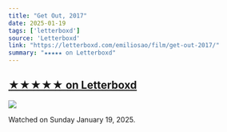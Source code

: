 ```yaml
---
title: "Get Out, 2017"
date: 2025-01-19
tags: ['letterboxd']
source: 'Letterboxd'
link: "https://letterboxd.com/emiliosao/film/get-out-2017/"
summary: "★★★★★ on Letterboxd"
---
```


## [★★★★★ on Letterboxd](https://letterboxd.com/emiliosao/film/get-out-2017/)

<p><img src="https://a.ltrbxd.com/resized/film-poster/3/5/3/1/1/7/353117-get-out-0-600-0-900-crop.jpg?v=136acec030" /></p>
<p>Watched on Sunday January 19, 2025.</p>
